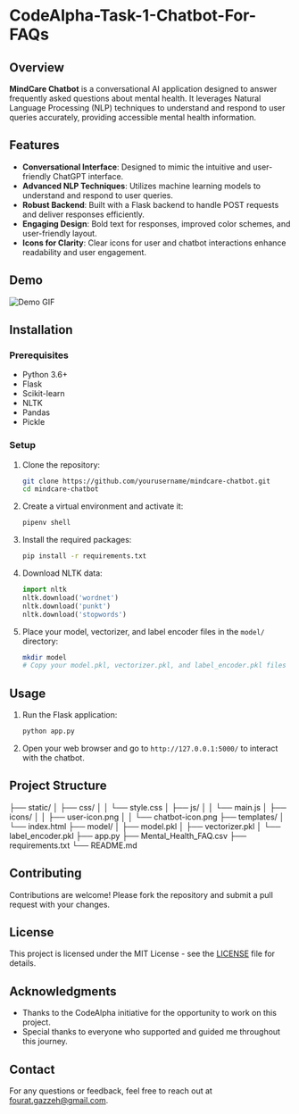 # CodeAlpha-Task-1-Chatbot-For-FAQs
 
## Overview

**MindCare Chatbot** is a conversational AI application designed to answer frequently asked questions about mental health. It leverages Natural Language Processing (NLP) techniques to understand and respond to user queries accurately, providing accessible mental health information.

## Features

- **Conversational Interface**: Designed to mimic the intuitive and user-friendly ChatGPT interface.
- **Advanced NLP Techniques**: Utilizes machine learning models to understand and respond to user queries.
- **Robust Backend**: Built with a Flask backend to handle POST requests and deliver responses efficiently.
- **Engaging Design**: Bold text for responses, improved color schemes, and user-friendly layout.
- **Icons for Clarity**: Clear icons for user and chatbot interactions enhance readability and user engagement.

## Demo

![Demo GIF](demo.gif)

## Installation

### Prerequisites

- Python 3.6+
- Flask
- Scikit-learn
- NLTK
- Pandas
- Pickle

### Setup

1. Clone the repository:

    ```bash
    git clone https://github.com/yourusername/mindcare-chatbot.git
    cd mindcare-chatbot
    ```

2. Create a virtual environment and activate it:

    ```bash
    pipenv shell
    ```

3. Install the required packages:

    ```bash
    pip install -r requirements.txt
    ```

4. Download NLTK data:

    ```python
    import nltk
    nltk.download('wordnet')
    nltk.download('punkt')
    nltk.download('stopwords')
    ```

5. Place your model, vectorizer, and label encoder files in the `model/` directory:

    ```bash
    mkdir model
    # Copy your model.pkl, vectorizer.pkl, and label_encoder.pkl files to the model directory
    ```

## Usage

1. Run the Flask application:

    ```bash
    python app.py
    ```

2. Open your web browser and go to `http://127.0.0.1:5000/` to interact with the chatbot.

## Project Structure
├── static/
│ ├── css/
│ │ └── style.css
│ ├── js/
│ │ └── main.js
│ ├── icons/
│ │ ├── user-icon.png
│ │ └── chatbot-icon.png
├── templates/
│ └── index.html
├── model/
│ ├── model.pkl
│ ├── vectorizer.pkl
│ └── label_encoder.pkl
├── app.py
├── Mental_Health_FAQ.csv
├── requirements.txt
└── README.md

## Contributing

Contributions are welcome! Please fork the repository and submit a pull request with your changes.

## License

This project is licensed under the MIT License - see the [LICENSE](LICENSE) file for details.

## Acknowledgments

- Thanks to the CodeAlpha initiative for the opportunity to work on this project.
- Special thanks to everyone who supported and guided me throughout this journey.

## Contact

For any questions or feedback, feel free to reach out at fourat.gazzeh@gmail.com.
